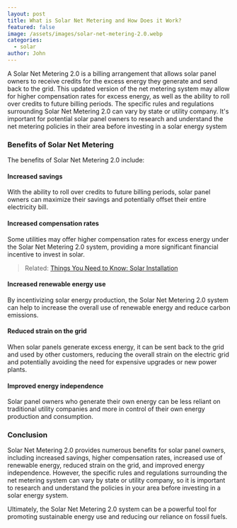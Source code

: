 ```yaml
---
layout: post
title: What is Solar Net Metering and How Does it Work?
featured: false
image: /assets/images/solar-net-metering-2.0.webp
categories:
  - solar
author: John
---
```


A Solar Net Metering 2.0 is a billing arrangement that allows solar panel owners to receive credits for the excess energy they generate and send back to the grid. This updated version of the net metering system may allow for higher compensation rates for excess energy, as well as the ability to roll over credits to future billing periods.
The specific rules and regulations surrounding Solar Net Metering 2.0 can vary by state or utility company. It's important for potential solar panel owners to research and understand the net metering policies in their area before investing in a solar energy system

### Benefits of Solar Net Metering

The benefits of Solar Net Metering 2.0 include:

#### Increased savings

With the ability to roll over credits to future billing periods, solar panel owners can maximize their savings and potentially offset their entire electricity bill.

#### Increased compensation rates

Some utilities may offer higher compensation rates for excess energy under the Solar Net Metering 2.0 system, providing a more significant financial incentive to invest in solar.

> Related: [Things You Need to Know: Solar Installation](/thing-you-need-to-know-solar-installation/)

#### Increased renewable energy use

By incentivizing solar energy production, the Solar Net Metering 2.0 system can help to increase the overall use of renewable energy and reduce carbon emissions.

#### Reduced strain on the grid

When solar panels generate excess energy, it can be sent back to the grid and used by other customers, reducing the overall strain on the electric grid and potentially avoiding the need for expensive upgrades or new power plants.

#### Improved energy independence

Solar panel owners who generate their own energy can be less reliant on traditional utility companies and more in control of their own energy production and consumption.

### Conclusion

Solar Net Metering 2.0 provides numerous benefits for solar panel owners, including increased savings, higher compensation rates, increased use of renewable energy, reduced strain on the grid, and improved energy independence. However, the specific rules and regulations surrounding the net metering system can vary by state or utility company, so it is important to research and understand the policies in your area before investing in a solar energy system.

Ultimately, the Solar Net Metering 2.0 system can be a powerful tool for promoting sustainable energy use and reducing our reliance on fossil fuels.
